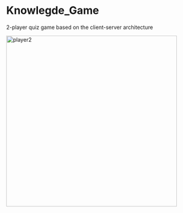 # Knowlegde_Game
2-player quiz game based on the client-server architecture

<img width="453" alt="player2" src="https://user-images.githubusercontent.com/80160006/110326128-48e65080-8029-11eb-8867-990ba196b109.png">

